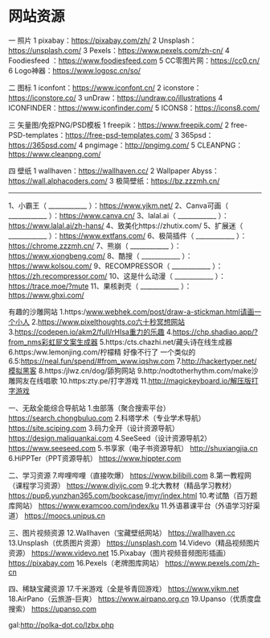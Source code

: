 # 网站资源

一 照片
1 pixabay：https://pixabay.com/zh/
2 Unsplash：https://unsplash.com/
3 Pexels：https://www.pexels.com/zh-cn/
4 Foodiesfeed ：https://www.foodiesfeed.com
5 CC零图片网：https://cc0.cn/
6 Logo神器：https://www.logosc.cn/so/

二 图标
1 iconfont：https://www.iconfont.cn/
2 iconstore：https://iconstore.co/
3 unDraw：https://undraw.co/illustrations
4 ICONFINDER：https://www.iconfinder.com/
5 ICONS8：https://icons8.com/

三 矢量图/免抠PNG/PSD模板
1 freepik：https://www.freepik.com/
2 free-PSD-templates：https://free-psd-templates.com/
3 365psd：https://365psd.com/
4 pngimage：http://pngimg.com/
5 CLEANPNG：https://www.cleanpng.com/

四 壁纸
1 wallhaven：https://wallhaven.cc/
2 Wallpaper Abyss：https://wall.alphacoders.com/
3 极简壁纸：https://bz.zzzmh.cn/ ​

-----

1、小霸王（ ____________ ）：https://www.yikm.net/
2、Canva可画（ ____________ ）：https://www.canva.cn/
3、lalal.ai（ ____________ ）：https://www.lalal.ai/zh-hans/
4、致美化https://zhutix.com/
5、扩展迷（ ____________ ）：https://www.extfans.com/
6、极简插件（ ____________ ）：https://chrome.zzzmh.cn/
7、熊崩（ ____________ ）：https://www.xiongbeng.com/
8、酷搜（ ____________ ）： https://www.kolsou.com/
9、RECOMPRESSOR（ ____________ ）：https://zh.recompressor.com/
10、这是什么动漫（ ____________ ）：https://trace.moe/?mute
11、果核剥壳（ ____________ ）：https://www.ghxi.com/ ​

有趣的沙雕网站
1.https:/www.webhek.com/post/draw-a-stickman.html请画一个小人
2.https://www.pixelthoughts.co六十秒冥想网站
3.https://codepen.io/akm2/full/rHIsa重力的乐趣
4.https://chp.shadiao.app/?from_nms彩虹屁文案生成器
5.https:/cts.chazhi.net/藏头诗在线生成器
6.https:/ww.lemonjing.com/柠檬精 好像不行了  一个类似的
6.5:https://neal.fun/spend/#from_www.iqshw.com
7.http://hackertyper.net/模拟黑客
8.https:/jlwz.cn/dog/舔狗网站
9.http:/nodtotherhythm.com/make沙雕网友在线唱歌
10.https:zty.pe/打字游戏
11.http://magickeyboard.io/解压版打字游戏​

一、无敌全能综合导航站
1.虫部落（聚合搜索平台）
https://search.chongbuluo.com
2.科塔学术（专业学术导航）
https://site.sciping.com
3.码力全开（设计资源导航）
https://design.maliquankai.com
4.SeeSeed（设计资源导航2）
https://www.seeseed.com
5.书享家（电子书资源导航）
http://shuxiangjia.cn
6.HiPPTer（PPT资源导航）
https://www.hippter.com

二、学习资源
7.哔哩哔哩（直接吹爆）
https://www.bilibili.com
8.第一教程网（课程学习资源）
https://www.diyijc.com
9.北大教材（精品学习教材）
https://pup6.yunzhan365.com/bookcase/jmyr/index.html
10.考试酷（百万题库网站）
https://www.examcoo.com/index/ku
11.外语慕课平台（外语学习好渠道）
https://moocs.unipus.cn

三、图片视频资源
12.Wallhaven（宝藏壁纸网站）
https://wallhaven.cc
13.Unsplash（优质图片资源）
https://unsplash.com
14.Videvo（精品视频图片资源）
https://www.videvo.net
15.Pixabay（图片视频音频图形插画）
https://pixabay.com
16.Pexels（老牌图库网站）
https://www.pexels.com/zh-cn

四、稀缺宝藏资源
17.千米游戏（全是爷青回游戏）
https://www.yikm.net
18.AirPano（云旅游-巨爽）
https://www.airpano.org.cn
19.Upanso（优质度盘搜索）
https://upanso.com


gal:http://polka-dot.co/lzbx.php